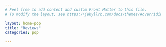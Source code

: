 ```yaml
---
# Feel free to add content and custom Front Matter to this file.
# To modify the layout, see https://jekyllrb.com/docs/themes/#overriding-theme-defaults

layout: home-pop
title: "Reviews"
categories: pop

---
```

